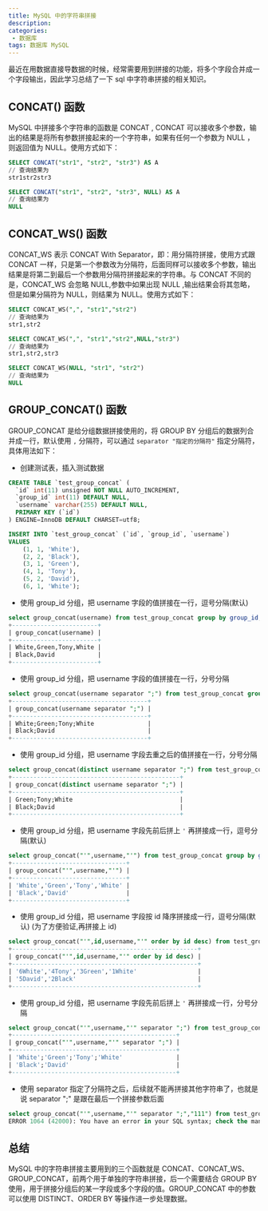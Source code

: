```yaml
---
title: MySQL 中的字符串拼接
description: 
categories:
 - 数据库
tags: 数据库 MySQL
---
```


最近在用数据直接导数据的时候，经常需要用到拼接的功能，将多个字段合并成一个字段输出，因此学习总结了一下 sql 中字符串拼接的相关知识。

<!-- more -->

## CONCAT() 函数
MySQL 中拼接多个字符串的函数是 CONCAT , CONCAT 可以接收多个参数，输出的结果是将所有参数拼接起来的一个字符串，如果有任何一个参数为 NULL ，则返回值为 NULL。使用方式如下：

``` sql  
SELECT CONCAT("str1", "str2", "str3") AS A
// 查询结果为
str1str2str3

SELECT CONCAT("str1", "str2", "str3", NULL) AS A
// 查询结果为
NULL
```


## CONCAT_WS() 函数

CONCAT_WS 表示 CONCAT With Separator，即：用分隔符拼接，使用方式跟 CONCAT 一样，只是第一个参数改为分隔符，后面同样可以接收多个参数，输出结果是将第二到最后一个参数用分隔符拼接起来的字符串。与 CONCAT 不同的是，CONCAT_WS 会忽略 NULL,参数中如果出现 NULL ,输出结果会将其忽略，但是如果分隔符为 NULL，则结果为 NULL。使用方式如下：

``` sql  
SELECT CONCAT_WS(",", "str1","str2")
// 查询结果为
str1,str2

SELECT CONCAT_WS(",", "str1","str2",NULL,"str3")
// 查询结果为
str1,str2,str3

SELECT CONCAT_WS(NULL, "str1", "str2")
// 查询结果为
NULL
```

## GROUP_CONCAT() 函数

GROUP_CONCAT 是给分组数据拼接使用的，将 GROUP BY 分组后的数据列合并成一行，默认使用 ```,``` 分隔符，可以通过 ```separator "指定的分隔符"``` 指定分隔符，具体用法如下：

- 创建测试表，插入测试数据

``` sql  
CREATE TABLE `test_group_concat` (
  `id` int(11) unsigned NOT NULL AUTO_INCREMENT,
  `group_id` int(11) DEFAULT NULL,
  `username` varchar(255) DEFAULT NULL,
  PRIMARY KEY (`id`)
) ENGINE=InnoDB DEFAULT CHARSET=utf8;

INSERT INTO `test_group_concat` (`id`, `group_id`, `username`)
VALUES
	(1, 1, 'White'),
	(2, 2, 'Black'),
	(3, 1, 'Green'),
	(4, 1, 'Tony'),
	(5, 2, 'David'),
	(6, 1, 'White');
```


- 使用 group_id 分组，把 username 字段的值拼接在一行，逗号分隔(默认)

``` sql  
select group_concat(username) from test_group_concat group by group_id;
+------------------------+
| group_concat(username) |
+------------------------+
| White,Green,Tony,White |
| Black,David            |
+------------------------+
```


- 使用 group_id 分组，把 username 字段的值拼接在一行，分号分隔

``` sql  
select group_concat(username separator ";") from test_group_concat group by group_id;
+--------------------------------------+
| group_concat(username separator ";") |
+--------------------------------------+
| White;Green;Tony;White               |
| Black;David                          |
+--------------------------------------+
```


- 使用 group_id 分组，把 username 字段去重之后的值拼接在一行，分号分隔

``` sql  
select group_concat(distinct username separator ";") from test_group_concat group by group_id;
+-----------------------------------------------+
| group_concat(distinct username separator ";") |
+-----------------------------------------------+
| Green;Tony;White                              |
| Black;David                                   |
+-----------------------------------------------+
```


- 使用 group_id 分组，把 username 字段先前后拼上 ```'``` 再拼接成一行，逗号分隔(默认)

``` sql  
select group_concat("'",username,"'") from test_group_concat group by group_id;
+--------------------------------+
| group_concat("'",username,"'") |
+--------------------------------+
| 'White','Green','Tony','White' |
| 'Black','David'                |
+--------------------------------+
```


- 使用 group_id 分组，把 username 字段按 id 降序拼接成一行，逗号分隔(默认) (为了方便验证,再拼接上 id)


``` sql  
select group_concat("'",id,username,"'" order by id desc) from test_group_concat group by group_id;
+----------------------------------------------------+
| group_concat("'",id,username,"'" order by id desc) |
+----------------------------------------------------+
| '6White','4Tony','3Green','1White'                 |
| '5David','2Black'                                  |
+----------------------------------------------------+
```


- 使用 group_id 分组，把 username 字段先前后拼上 ```'``` 再拼接成一行，分号分隔


``` sql  
select group_concat("'",username,"'" separator ";") from test_group_concat group by group_id;
+----------------------------------------------+
| group_concat("'",username,"'" separator ";") |
+----------------------------------------------+
| 'White';'Green';'Tony';'White'               |
| 'Black';'David'                              |
+----------------------------------------------+
```


- 使用 separator 指定了分隔符之后，后续就不能再拼接其他字符串了，也就是说 separator ";" 是跟在最后一个拼接参数后面 


``` sql  
select group_concat("'",username,"'" separator ";","111") from test_group_concat group by group_id;
ERROR 1064 (42000): You have an error in your SQL syntax; check the manual that corresponds to your MySQL server version for the right syntax to use near '"111") from test_group_concat group by group_id' at line 1

```


## 总结
MySQL 中的字符串拼接主要用到的三个函数就是 CONCAT、CONCAT_WS、GROUP_CONCAT，前两个用于单独的字符串拼接，后一个需要结合 GROUP BY 使用，用于拼接分组后的某一字段或多个字段的值。GROUP_CONCAT 中的参数可以使用 DISTINCT、ORDER BY 等操作进一步处理数据。